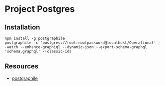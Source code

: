 # Project Postgres

## Installation

```shell
npm install -g postgraphile
postgraphile -c 'postgres://root:rootpassword@localhost/Operational' --watch --enhance-graphiql --dynamic-json --export-schema-graphql 'schema.graphql' --classic-ids
```

## Resources

- [postgraphile](https://www.graphile.org/postgraphile/usage-cli/)